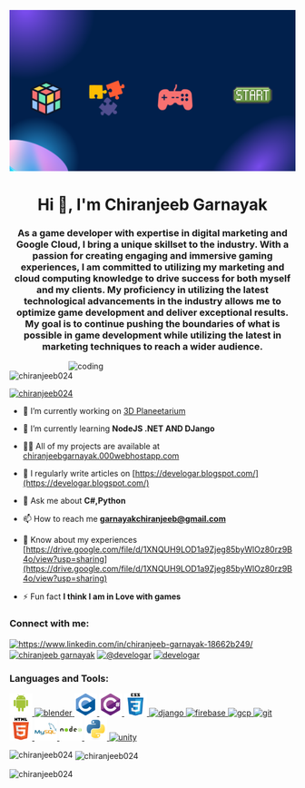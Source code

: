 ![logo](https://github.com/Chiranjeeb024/Chiranjeeb024/blob/main/Untitled%20design%20(1).png)
<h1 align="center">Hi 👋, I'm Chiranjeeb Garnayak</h1>
<h3 align="center">As a game developer with expertise in digital marketing and Google Cloud, I bring a unique skillset to the industry. With a passion for creating engaging and immersive gaming experiences, I am committed to utilizing my marketing and cloud computing knowledge to drive success for both myself and my clients. My proficiency in utilizing the latest technological advancements in the industry allows me to optimize game development and deliver exceptional results. My goal is to continue pushing the boundaries of what is possible in game development while utilizing the latest in marketing techniques to reach a wider audience.</h3>
<img align="right" alt="coding" width="400" src="https://user-images.githubusercontent.com/55389276/140866485-8fb1c876-9a8f-4d6a-98dc-08c4981eaf70.gif">  
<p align="left"> <img src="https://komarev.com/ghpvc/?username=chiranjeeb024&label=Profile%20views&color=0e75b6&style=flat" alt="chiranjeeb024" /> </p>

<p align="left"> <a href="https://github.com/ryo-ma/github-profile-trophy"><img src="https://github-profile-trophy.vercel.app/?username=chiranjeeb024" alt="chiranjeeb024" /></a> </p>

- 🔭 I’m currently working on [3D Planeetarium](https://3dplanetarium.blogspot.com/)

- 🌱 I’m currently learning **NodeJS .NET AND DJango**

- 👨‍💻 All of my projects are available at [chiranjeebgarnayak.000webhostapp.com](chiranjeebgarnayak.000webhostapp.com)

- 📝 I regularly write articles on [https://develogar.blogspot.com/](https://develogar.blogspot.com/)

- 💬 Ask me about **C#,Python**

- 📫 How to reach me **garnayakchiranjeeb@gmail.com**

- 📄 Know about my experiences [https://drive.google.com/file/d/1XNQUH9LOD1a9Zjeg85byWlOz80rz9B4o/view?usp=sharing](https://drive.google.com/file/d/1XNQUH9LOD1a9Zjeg85byWlOz80rz9B4o/view?usp=sharing)

- ⚡ Fun fact **I think I am in Love with games**

<h3 align="left">Connect with me:</h3>
<p align="left">
<a href="https://linkedin.com/in/https://www.linkedin.com/in/chiranjeeb-garnayak-18662b249/" target="blank"><img align="center" src="https://raw.githubusercontent.com/rahuldkjain/github-profile-readme-generator/master/src/images/icons/Social/linked-in-alt.svg" alt="https://www.linkedin.com/in/chiranjeeb-garnayak-18662b249/" height="30" width="40" /></a>
<a href="https://fb.com/chiranjeeb garnayak" target="blank"><img align="center" src="https://raw.githubusercontent.com/rahuldkjain/github-profile-readme-generator/master/src/images/icons/Social/facebook.svg" alt="chiranjeeb garnayak" height="30" width="40" /></a>
<a href="https://medium.com/@develogar" target="blank"><img align="center" src="https://raw.githubusercontent.com/rahuldkjain/github-profile-readme-generator/master/src/images/icons/Social/medium.svg" alt="@develogar" height="30" width="40" /></a>
<a href="https://www.youtube.com/c/develogar" target="blank"><img align="center" src="https://raw.githubusercontent.com/rahuldkjain/github-profile-readme-generator/master/src/images/icons/Social/youtube.svg" alt="develogar" height="30" width="40" /></a>
</p>

<h3 align="left">Languages and Tools:</h3>
<p align="left"> <a href="https://developer.android.com" target="_blank" rel="noreferrer"> <img src="https://raw.githubusercontent.com/devicons/devicon/master/icons/android/android-original-wordmark.svg" alt="android" width="40" height="40"/> </a> <a href="https://www.blender.org/" target="_blank" rel="noreferrer"> <img src="https://download.blender.org/branding/community/blender_community_badge_white.svg" alt="blender" width="40" height="40"/> </a> <a href="https://www.cprogramming.com/" target="_blank" rel="noreferrer"> <img src="https://raw.githubusercontent.com/devicons/devicon/master/icons/c/c-original.svg" alt="c" width="40" height="40"/> </a> <a href="https://www.w3schools.com/cs/" target="_blank" rel="noreferrer"> <img src="https://raw.githubusercontent.com/devicons/devicon/master/icons/csharp/csharp-original.svg" alt="csharp" width="40" height="40"/> </a> <a href="https://www.w3schools.com/css/" target="_blank" rel="noreferrer"> <img src="https://raw.githubusercontent.com/devicons/devicon/master/icons/css3/css3-original-wordmark.svg" alt="css3" width="40" height="40"/> </a> <a href="https://www.djangoproject.com/" target="_blank" rel="noreferrer"> <img src="https://cdn.worldvectorlogo.com/logos/django.svg" alt="django" width="40" height="40"/> </a> <a href="https://firebase.google.com/" target="_blank" rel="noreferrer"> <img src="https://www.vectorlogo.zone/logos/firebase/firebase-icon.svg" alt="firebase" width="40" height="40"/> </a> <a href="https://cloud.google.com" target="_blank" rel="noreferrer"> <img src="https://www.vectorlogo.zone/logos/google_cloud/google_cloud-icon.svg" alt="gcp" width="40" height="40"/> </a> <a href="https://git-scm.com/" target="_blank" rel="noreferrer"> <img src="https://www.vectorlogo.zone/logos/git-scm/git-scm-icon.svg" alt="git" width="40" height="40"/> </a> <a href="https://www.w3.org/html/" target="_blank" rel="noreferrer"> <img src="https://raw.githubusercontent.com/devicons/devicon/master/icons/html5/html5-original-wordmark.svg" alt="html5" width="40" height="40"/> </a> <a href="https://www.mysql.com/" target="_blank" rel="noreferrer"> <img src="https://raw.githubusercontent.com/devicons/devicon/master/icons/mysql/mysql-original-wordmark.svg" alt="mysql" width="40" height="40"/> </a> <a href="https://nodejs.org" target="_blank" rel="noreferrer"> <img src="https://raw.githubusercontent.com/devicons/devicon/master/icons/nodejs/nodejs-original-wordmark.svg" alt="nodejs" width="40" height="40"/> </a> <a href="https://www.python.org" target="_blank" rel="noreferrer"> <img src="https://raw.githubusercontent.com/devicons/devicon/master/icons/python/python-original.svg" alt="python" width="40" height="40"/> </a> <a href="https://unity.com/" target="_blank" rel="noreferrer"> <img src="https://www.vectorlogo.zone/logos/unity3d/unity3d-icon.svg" alt="unity" width="40" height="40"/> </a> </p>

<p><img align="left" src="https://github-readme-stats.vercel.app/api/top-langs?username=chiranjeeb024&show_icons=true&locale=en&layout=compact" alt="chiranjeeb024" /></p>

<p>&nbsp;<img align="center" src="https://github-readme-stats.vercel.app/api?username=chiranjeeb024&show_icons=true&locale=en" alt="chiranjeeb024" /></p>

<p><img align="center" src="https://github-readme-streak-stats.herokuapp.com/?user=chiranjeeb024&" alt="chiranjeeb024" /></p>
